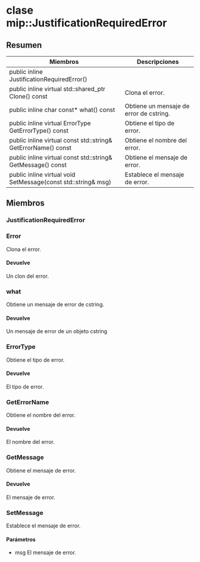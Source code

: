 # <a name="class-mipjustificationrequirederror"></a>clase mip::JustificationRequiredError 
  
## <a name="summary"></a>Resumen
 Miembros                        | Descripciones                                
--------------------------------|---------------------------------------------
public inline JustificationRequiredError()  |  
public inline virtual std::shared_ptr<Error> Clone() const  |  Clona el error.
public inline char const* what() const  |  Obtiene un mensaje de error de cstring.
public inline virtual ErrorType GetErrorType() const  |  Obtiene el tipo de error.
public inline virtual const std::string& GetErrorName() const  |  Obtiene el nombre del error.
public inline virtual const std::string& GetMessage() const  |  Obtiene el mensaje de error.
public inline virtual void SetMessage(const std::string& msg)  |  Establece el mensaje de error.
  
## <a name="members"></a>Miembros
  
### <a name="justificationrequirederror"></a>JustificationRequiredError
  
### <a name="error"></a>Error
Clona el error.
  
#### <a name="returns"></a>Devuelve
Un clon del error.
  
### <a name="what"></a>what
Obtiene un mensaje de error de cstring.
  
#### <a name="returns"></a>Devuelve
Un mensaje de error de un objeto cstring
  
### <a name="errortype"></a>ErrorType
Obtiene el tipo de error.
  
#### <a name="returns"></a>Devuelve
El tipo de error.
  
### <a name="geterrorname"></a>GetErrorName
Obtiene el nombre del error.
  
#### <a name="returns"></a>Devuelve
El nombre del error.
  
### <a name="getmessage"></a>GetMessage
Obtiene el mensaje de error.
  
#### <a name="returns"></a>Devuelve
El mensaje de error.
  
### <a name="setmessage"></a>SetMessage
Establece el mensaje de error.
  
#### <a name="parameters"></a>Parámetros
* msg El mensaje de error.
